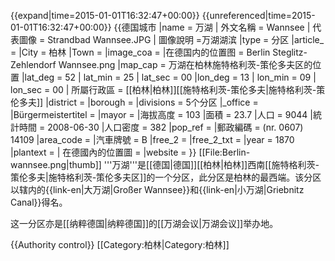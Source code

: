 {{expand|time=2015-01-01T16:32:47+00:00}}
{{unreferenced|time=2015-01-01T16:32:47+00:00}}
{{德国城市
|name           = 万湖
| 外文名稱 = Wannsee
| 代表圖像 = Strandbad Wannsee.JPG
| 圖像說明 =万湖湖滨
|type           = 分区
|article_       = 
|City           = 柏林
|Town           = 
|image_coa      = 
|在德国内的位置图 = Berlin Steglitz-Zehlendorf Wannsee.png
|map_cap        = 万湖在柏林施特格利茨-策伦多夫区的位置
|lat_deg = 52 | lat_min = 25 | lat_sec = 00
|lon_deg = 13 | lon_min = 09 | lon_sec = 00
| 所屬行政區 = [[柏林|柏林]][[施特格利茨-策伦多夫|施特格利茨-策伦多夫]]
|district       = 
|borough        = 
|divisions      = 5个分区
|_office        = 
|Bürgermeistertitel = 
|mayor          = 
|海拔高度      = 103
|面積           = 23.7
|人口     = 9044
|統計時間 = 2008-06-30
|人口密度       = 382
|pop_ref        = 
|郵政編碼    = (nr. 0607) 14109
|area_code      = 
|汽車牌號       = B
|free_2         = 
|free_2_txt     = 
|year           = 1870
|plantext       = 
| 在德國內的位置圖   =
|website        =
}}
[[File:Berlin-wannsee.png|thumb]]
'''万湖'''是[[德国|德国]][[柏林|柏林]]西南[[施特格利茨-策伦多夫|施特格利茨-策伦多夫区]]的一个分区，此分区是柏林的最西端。该分区以辖内的{{link-en|大万湖|Großer Wannsee}}和{{link-en|小万湖|Griebnitz Canal}}得名。

这一分区亦是[[纳粹德国|纳粹德国]]的[[万湖会议|万湖会议]]举办地。

{{Authority control}}
[[Category:柏林|Category:柏林]]